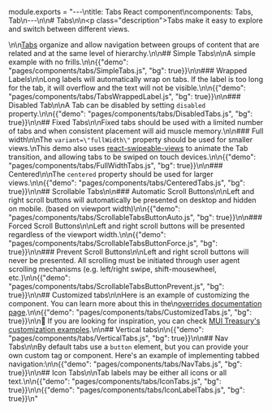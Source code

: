 module.exports = "---\ntitle: Tabs React component\ncomponents: Tabs, Tab\n---\n\n# Tabs\n\n<p class=\"description\">Tabs make it easy to explore and switch between different views.</p>\n\n[Tabs](https://material.io/design/components/tabs.html) organize and allow navigation between groups of content that are related and at the same level of hierarchy.\n\n## Simple Tabs\n\nA simple example with no frills.\n\n{{\"demo\": \"pages/components/tabs/SimpleTabs.js\", \"bg\": true}}\n\n### Wrapped Labels\n\nLong labels will automatically wrap on tabs. If the label is too long for the tab, it will overflow and the text will not be visible.\n\n{{\"demo\": \"pages/components/tabs/TabsWrappedLabel.js\", \"bg\": true}}\n\n### Disabled Tab\n\nA Tab can be disabled by setting `disabled` property.\n\n{{\"demo\": \"pages/components/tabs/DisabledTabs.js\", \"bg\": true}}\n\n## Fixed Tabs\n\nFixed tabs should be used with a limited number of tabs and when consistent placement will aid muscle memory.\n\n### Full width\n\nThe `variant=\"fullWidth\"` property should be used for smaller views.\nThis demo also uses [react-swipeable-views](https://github.com/oliviertassinari/react-swipeable-views) to animate the Tab transition, and allowing tabs to be swiped on touch devices.\n\n{{\"demo\": \"pages/components/tabs/FullWidthTabs.js\", \"bg\": true}}\n\n### Centered\n\nThe `centered` property should be used for larger views.\n\n{{\"demo\": \"pages/components/tabs/CenteredTabs.js\", \"bg\": true}}\n\n## Scrollable Tabs\n\n### Automatic Scroll Buttons\n\nLeft and right scroll buttons will automatically be presented on desktop and hidden on mobile. (based on viewport width)\n\n{{\"demo\": \"pages/components/tabs/ScrollableTabsButtonAuto.js\", \"bg\": true}}\n\n### Forced Scroll Buttons\n\nLeft and right scroll buttons will be presented regardless of the viewport width.\n\n{{\"demo\": \"pages/components/tabs/ScrollableTabsButtonForce.js\", \"bg\": true}}\n\n### Prevent Scroll Buttons\n\nLeft and right scroll buttons will never be presented.  All scrolling must be initiated through user agent scrolling mechanisms (e.g. left/right swipe, shift-mousewheel, etc.)\n\n{{\"demo\": \"pages/components/tabs/ScrollableTabsButtonPrevent.js\", \"bg\": true}}\n\n## Customized tabs\n\nHere is an example of customizing the component. You can learn more about this in the\n[overrides documentation page](/customization/components/).\n\n{{\"demo\": \"pages/components/tabs/CustomizedTabs.js\", \"bg\": true}}\n\n👑 If you are looking for inspiration, you can check [MUI Treasury's customization examples](https://mui-treasury.com/components/tabs).\n\n## Vertical tabs\n\n{{\"demo\": \"pages/components/tabs/VerticalTabs.js\", \"bg\": true}}\n\n## Nav Tabs\n\nBy default tabs use a `button` element, but you can provide your own custom tag or component. Here's an example of implementing tabbed navigation:\n\n{{\"demo\": \"pages/components/tabs/NavTabs.js\", \"bg\": true}}\n\n## Icon Tabs\n\nTab labels may be either all icons or all text.\n\n{{\"demo\": \"pages/components/tabs/IconTabs.js\", \"bg\": true}}\n\n{{\"demo\": \"pages/components/tabs/IconLabelTabs.js\", \"bg\": true}}\n"